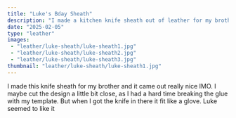 ```yaml
---
title: "Luke's Bday Sheath"
description: "I made a kitchen knife sheath out of leather for my brother's birthday"
date: "2025-02-05"
type: "leather"
images:
 - "leather/luke-sheath/luke-sheath1.jpg"
 - "leather/luke-sheath/luke-sheath2.jpg"
 - "leather/luke-sheath/luke-sheath3.jpg"
thumbnail: "leather/luke-sheath/luke-sheath1.jpg"
---
```


I made this knife sheath for my brother and it came out really nice IMO. I
maybe cut the design a little bit close, as I had a hard time breaking the
glue with my template. But when I got the knife in there it fit like a glove.
Luke seemed to like it